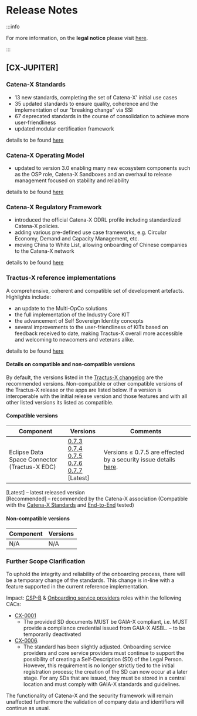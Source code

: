 # Release Notes

:::info

For more information, on the **legal notice** please visit [here](https://catenax-ev.github.io/copyright).

:::

## [CX-JUPITER]

### Catena-X Standards

- 13 new standards, completing the set of Catena-X' initial use cases
- 35 updated standards to ensure quality, coherence and the implementation of our "breaking change" via SSI
- 67 deprecated standards in the course of consolidation to achieve more user-friendliness
- updated modular certification framework

details to be found [here](/docs/standards/changelog)

### Catena-X Operating Model

- updated to version 3.0 enabling many new ecosystem components such as the OSP role, Catena-X Sandboxes and an overhaul to release management focused on stability and reliability

details to be found [here](/docs/operating-model/changelog)

### Catena-X Regulatory Framework

- introduced the official Catena-X ODRL profile including standardized Catena-X policies.
- adding various pre-defined use case frameworks, e.g. Circular Economy, Demand and Capacity Management, etc.
- moving China to White List, allowing onboarding of Chinese companies to the Catena-X network

details to be found [here](/docs/regulatory-framework/changelog)

### Tractus-X reference implementations

A comprehensive, coherent and compatible set of development artefacts. Highlights include:

- an update to the Multi-OpCo solutions
- the full implementation of the Industry Core KIT
- the advancement of Self Sovereign Identity concepts
- several improvements to the user-friendliness of KITs based on feedback received to date, making Tractus-X overall more accessible and welcoming to newcomers and veterans alike.

details to be found [here](https://eclipse-tractusx.github.io/CHANGELOG/#2408---2024-08-05)

#### Details on compatible and non-compatible versions

By default, the versions listed in the [Tractus-X changelog](https://eclipse-tractusx.github.io/CHANGELOG/#2408---2024-08-05) are the recommended versions. Non-compatible or other compatible versions of the Tractus-X release or the apps are listed below. If a version is interoperable with the initial release version and those features and with all other listed versions its listed as compatible.

#### Compatible versions

| Component                                    | Versions                                                                                                                                                                                                                                                                      | Comments                                                                                                                     |
| -------------------------------------------- | ----------------------------------------------------------------------------------------------------------------------------------------------------------------------------------------------------------------------------------------------------------------------------- | ---------------------------------------------------------------------------------------------------------------------------- |
| Eclipse Data Space Connector <br /> (Tractus-X EDC) | [0.7.3](https://github.com/eclipse-tractusx/tractusx-edc/releases/tag/0.7.3) <br /> [0.7.4](https://github.com/eclipse-tractusx/tractusx-edc/releases/tag/0.7.4) <br />   [0.7.5](https://github.com/eclipse-tractusx/tractusx-edc/releases/tag/0.7.5) <br />   [0.7.6](https://github.com/eclipse-tractusx/tractusx-edc/releases/tag/0.7.6) <br />   [0.7.7](https://github.com/eclipse-tractusx/tractusx-edc/releases/tag/0.7.7) [Latest] | Versions ≤ 0.7.5 are effected by a security issue details [here](https://github.com/eclipse-tractusx/tractusx-edc/pull/1584). |

[Latest] – latest released version  
[Recommended] – recommended by the Catena-X association (Compatible with the [Catena-X Standards](/docs/standards/overview) and [End-to-End](docs/working-model/release-management/development-and-release/e2e-test) tested)

#### Non-compatible versions

| Component | Versions |
| --------- | -------- |
| N/A       | N/A      |

### Further Scope Clarification

To uphold the integrity and reliability of the onboarding process, there will be a temporary change of the standards. This change is in-line with a feature supported in the current reference implementation.

Impact: [CSP-B](/docs/operating-model/who-roles-in-the-catena-x-ecosystem#core-service-provider-b) & [Onboarding service providers](/docs/operating-model/who-roles-in-the-catena-x-ecosystem#onboarding-service-provider) roles within the following CACs:

- [CX-0001](/docs/standards/CX-0001-EDCDiscoveryAPI#15-proof-of-conformity)
  - The provided SD documents MUST be GAIA-X compliant, i.e. MUST provide a compliance credential issued from GAIA-X AISBL. – to be temporarily deactivated
- [CX-0006](/docs/standards/CX-0006-RegistrationAndInitialOnboarding#238-gaia-x).
  - The standard has been slightly adjusted. Onboarding service providers and core service providers must continue to support the possibility of creating a Self-Description (SD) of the Legal Person. However, this requirement is no longer strictly tied to the initial registration process; the creation of the SD can now occur at a later stage. For any SDs that are issued, they must be stored in a central location and must comply with GAIA-X standards and guidelines.

The functionality of Catena-X and the security framework will remain unaffected furthermore the validation of company data and identifiers will continue as usual.
